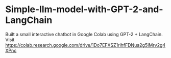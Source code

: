 # Simple-llm-model-with-GPT-2-and-LangChain
Built a small interactive chatbot in Google Colab using GPT-2 + LangChain. 
Visit https://colab.research.google.com/drive/1Do7EFXSZ1rihfFDNua2g5IMrv2g4XPnc
